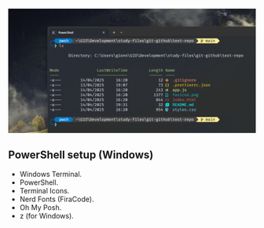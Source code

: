 ![Windows Terminal screenshot](images/windows-terminal-screenshot.png)

## PowerShell setup (Windows)

- Windows Terminal.
- PowerShell.
- Terminal Icons.
- Nerd Fonts (FiraCode).
- Oh My Posh.
- z (for Windows).